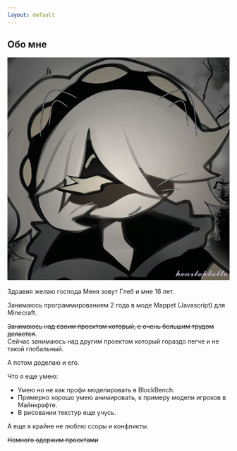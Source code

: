 ```yaml
---
layout: default
---
```


## Обо мне

<img class="profile-picture" src="glebun08.jpg">

Здравия желаю господа
Меня зовут Глеб и мне 16 лет.

Занимаюсь программированием 2 года в моде Mappet (Javascript) для Minecraft.

~~Занимаюсь над своим проектом который, с очень большим трудом делается~~.  
Сейчас занимаюсь над другим проектом который гораздо легче и не такой глобальный.

А потом доделаю и его.

Что я еще умею:
* Умею но не как профи моделировать в BlockBench.
* Примерно хорошо умею анимировать, к примеру модели игроков в Майнкрафте.
* В рисовании текстур еще учусь.

А еще я крайне не люблю ссоры и конфликты.

~~Немного одержим проектами~~
